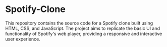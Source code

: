 # Spotify-Clone
This repository contains the source code for a Spotify clone built using HTML, CSS, and JavaScript. The project aims to replicate the basic UI and functionality of Spotify's web player, providing a responsive and interactive user experience.
